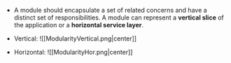 - A module should encapsulate a set of related concerns and have a distinct set of responsibilities. A module can represent a **vertical slice** of the application or a **horizontal service layer**.
- Vertical:
![[ModularityVertical.png|center]]

- Horizontal:
![[ModularityHor.png|center]]
